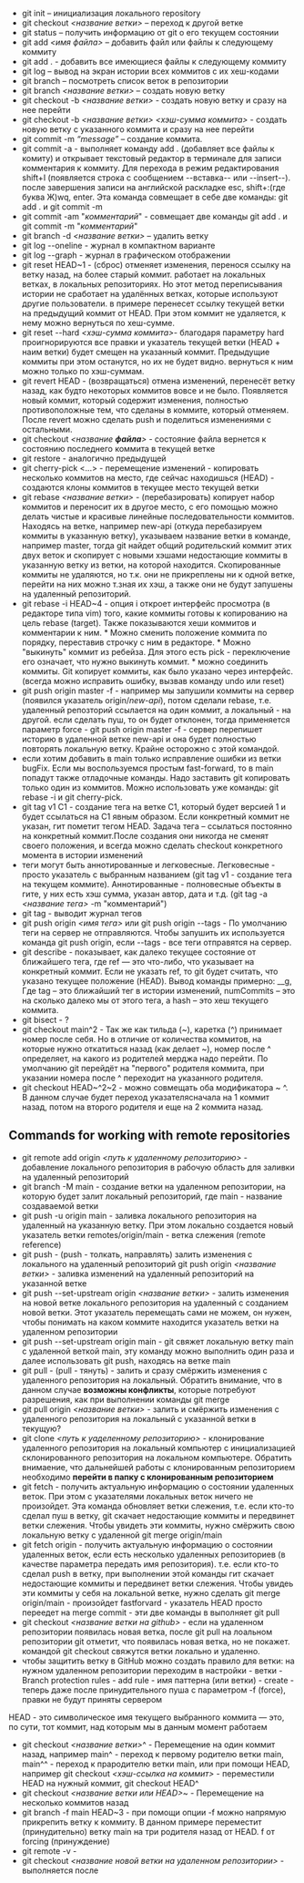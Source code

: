 * git init – инициализация локального repository
* git checkout *<название ветки>* – переход к другой ветке
* git status – получить информацию от git о его текущем состоянии
* git add *<имя файла>* – добавить файл или файлы к следующему коммиту
* git add . - добавить все имеющиеся файлы к следующему коммиту
* git log – вывод на экран истории всех коммитов с их хеш-кодами
* git branch – посмотреть список веток в репозитории
* git branch *<название ветки>* – создать новую ветку
* git checkout -b *<название ветки>* - создать новую ветку и сразу на нее перейти
* git checkout -b *<название ветки>* *<хэш-сумма коммита>* - создать новую ветку с указанного коммита и сразу на нее перейти
* git commit -m *“message”* – создание коммита.
* git commit -a - выполняет команду add . (добавляет все файлы к комиту) и открывает текстовый редактор в терминале для записи комментария к коммиту. Для перехода в режим редактирования shift+I (появляется строка с сообщением --вставка-- или --insert--). после завершения записи на английской раскладке esc, shift+:(где буква Ж)wq, enter. Эта команда совмещает в себе две команды: git add . и git commit -m
* git commit -am "*комментарий*" - совмещает две команды git add . и git commit -m "*комментарий*"
* git branch -d *<название ветки>* – удалить ветку
* git log --oneline - журнал в компактном варианте
* git log --graph - журнал в графическом отображении
* git reset HEAD~1 - (сброс) отменяет изменения, перенося ссылку на ветку назад, на более старый коммит. работает на локальных ветках, в локальных репозиториях. Но этот метод переписывания истории не сработает на удалённых ветках, которые используют другие пользователи. в примере перенесет ссылку текущей ветки на предыдущий коммит от HEAD. При этом коммит не удаляется, к нему можно вернуться по хеш-сумме.
* git reset --hard *<хэш-сумма коммита>*- благодаря параметру hard проигнорируются все правки и указатель текущей ветки (HEAD + наим ветки) будет смещен на указанный коммит. Предыдущие коммиты при этом останутся, но их не будет видно. вернуться к ним можно только по хэш-суммам.
* git revert HEAD - (возвращаться) отмена изменений, перенесёт ветку назад, как будто некоторых коммитов вовсе и не было. Появляется новый коммит, который содержит изменения, полностью противоположные тем, что сделаны в коммите, который отменяем. После revert можно сделать push и поделиться изменениями с остальными.
* git checkout *<название **файла**>* - состояние файла вернется к состоянию последнего коммита в текущей ветке
* git restore - аналогично предыдущей
* git cherry-pick <Commit1> <Commit2> <...> - перемещение изменений - копировать несколько коммитов на место, где сейчас находишься (HEAD) - создаются клоны коммитов в текущее место текущей ветки
* git rebase *<название ветки>* - (перебазировать) копирует набор коммитов и переносит их в другое место, c его помощью можно делать чистые и красивые линейные последовательности коммитов. Находясь на ветке, например new-api (откуда перебазируем коммиты в указанную ветку), указываем название ветки в команде, например master, тогда git найдет общий родительский коммит этих двух веток и скопирует с новыми хэшами недостающие коммиты в указанную ветку из ветки, на которой находится. Скопированные коммиты не удаляются, но т.к. они не прикреплены ни к одной ветке, перейти на них можно т.зная их хэш, а также они не будут запушены на удаленный репозиторий.
* git rebase -i HEAD~4 - опция i откроет интерфейс просмотра (в редакторе типа vim) того, какие коммиты готовы к копированию на цель rebase (target). Также показываются хеши коммитов и комментарии к ним. * Можно сменить положение коммита по порядку, переставив строчку с ним в редакторе. * Можно "выкинуть" коммит из ребейза. Для этого есть pick - переключение его означает, что нужно выкинуть коммит. * можно соединить коммиты. Git копирует коммиты, как было указано через интерфейс. (всегда можно исправить ошибку, вызвав команду undo или reset)
* git push origin master -f - например мы запушили коммиты на сервер (появился указатель origin/*new-api*), потом сделали rebase, т.е. удаленный репозторий ссылается на один коммит, а локальный - на другой. если сделать пуш, то он будет отклонен, тогда применяется параметр force - git push origin master -f - сервер перепишет историю в удаленной ветке new-api и она будет полностью повторять локальную ветку. Крайне осторожно с этой командой. 
* если хотим добавить в main только исправление ошибки из ветки bugFix. Если мы воспользуемся простым fast-forward, то в main попадут также отладочные команды. Надо заставить git копировать только один из коммитов. Можно использовать уже команды: git rebase -i и git cherry-pick.
* git tag v1 C1 - создание тега на ветке C1, который будет версией 1 и будет ссылаться на C1 явным образом. Если конкретный коммит не указан, гит пометит тегом HEAD. Задача тега – ссылаться постоянно на конкретный коммит.После создания они никогда не сменят своего положения, и всегда можно сделать checkout конкретного момента в истории изменений
* теги могут быть аннотированные и легковесные. Легковесные - просто указатель с выбранным названием (git tag v1 - создание тега на текущем коммите). Аннотированные - полновесные объекты в гите, у них есть хэш сумма, указан автор, дата и т.д. (git tag -a *<название тега>* -m "комментарий") 
* git tag - выводит журнал тегов
* git push origin *<имя тега>* или git push origin --tags - По умолчанию теги на сервер не отправляются. Чтобы запушить их используется команда git push origin, если --tags - все теги отправятся на сервер.
* git describe <ref> - показывает, как далеко текущее состояние от ближайшего тега, где ref — это что-либо, что указывает на конкретный коммит. Если не указать ref, то git будет считать, что указано текущее положение (HEAD). Вывод команды примерно: <tag>_<numCommits>_g<hash>, Где tag – это ближайший тег в истории изменений, numCommits – это на сколько далеко мы от этого тега, а hash – это хеш текущего коммита.
* git bisect - ?
* git checkout main^2 - Так же как тильда (~), каретка (^) принимает номер после себя. Но в отличие от количества коммитов, на которые нужно откатиться назад (как делает ~), номер после ^ определяет, на какого из родителей мерджа надо перейти. По умолчанию git перейдёт на "первого" родителя коммита, при указании номера после ^ переходит на указанного родителя.
* git checkout HEAD~^2~2 - можно совмещать оба модификатора ~ ^. В данном случае будет переход указателясначала на 1 коммит назад, потом на второго родителя и еще на 2 коммита назад.

## Commands for working with remote repositories
* git remote add origin *<путь к удаленному репозиторию>* - добавление локального репозитория в рабочую область для заливки на удаленный репозиторий 
* git branch -M main - создание ветки на удаленном репозитории, на которую будет залит локальный репозиторий, где main - название создаваемой ветки
* git push -u origin main - заливка локального репозитория на удаленный на указанную ветку. При этом локально создается новый указатель ветки remotes/origin/main - ветка слежения (remote reference)
* git push - (push - толкать, направлять) залить изменения с локального на удаленный репозиторий
git push origin *<название ветки>* - заливка изменений на удаленный репозиторий на указанной ветке
* git push --set-upstream origin *<название ветки>* - залить изменения на новой ветке локального репозитория на удаленный с созданием новой ветки. Этот указатель перемещать сами не можем, он нужен, чтобы понимать на каком коммите находится указатель ветки на удаленном репозитории
* git push --set-upstream origin main - git свяжет локальную ветку main с удаленной веткой main, эту команду можно выполнить один раза и далее использовать git push, находясь на ветке main
* git pull - (pull - тянуть) - залить и сразу смёржить изменения с удаленного репозитория на локальный. Обратить внимание, что в данном случае **возможны конфликты**, которые потребуют разрешения, как при выполнении команды git merge
* git pull origin *<название ветки>* - залить и смёржить изменения с удаленного репозитория на локальный с указанной ветки в текущую?
* git clone *<путь к уаделенному репозиторию>* - клонирование удаленного репозитория на локальный компьютер с инициализацией склонированного репозитория на локальном компьютере. Обратить внимаение, что дальнейшей работы с клонированным репозиторием необходимо **перейти в папку с клонированным репозиторием**
* git fetch - получить актуальную информацию о состоянии удаленных веток. При этом с указателями локальных веток ничего не произойдет. Эта команда обновляет ветки слежения, т.е. если кто-то сделал пуш в ветку, git скачает недостающие коммиты и передвинет ветки слежения. Чтобы увидеть эти коммиты, нужно смёржить свою локальную ветку с удаленной git merge origin/main 
* git fetch origin - получить актуальную информацию о состоянии удаленных веток, если есть несколько удаленных репозиториев (в качестве параметра передать имя репозитория). т.е. если кто-то сделал push в ветку, при выполнении этой команды гит скачает недостающие коммиты и передвинет ветки слежения. Чтобы увидеь эти коммиты у себя на локальной ветке, нужно сделать git merge origin/main - произойдет fastforvard - указатель HEAD просто переедет на merge commit - эти две команды в выполняет git pull
* git checkout *<название ветки на github>* - если на удаленном репозитории появилась новая ветка, после git pull на лоальном репозитории git отметит, что появилась новая ветка, но не покажет. командой git checkout свяжутся ветки локально и удаленно. 
* чтобы защитить ветку в GitHub можно создать правило для ветки: на нужном удаленном репозитории переходим в настройки - ветки - Branch protection rules - add rule - имя паттерна (или ветки) - create - теперь даже после принудительного пуша с параметром -f (force), правки не будут приняты сервером

HEAD - это символическое имя текущего выбранного коммита — это, по сути, тот коммит, над которым мы в данным момент работаем
* git checkout *<название ветки>*^ - Перемещение на один коммит назад, например main^ - переход к первому родителю ветки main, main^^ - переход к прародителю ветки main, или при помощи HEAD, например git checkout *<хэш-ссылка на коммит>* - переместили HEAD на нужный коммит, git checkout HEAD^
* git checkout *<название ветки или HEAD>*~*<num>* - Перемещение на несколько коммитов назад
* git branch -f main HEAD~3 - при помощи опции -f можно напрямую прикрепить ветку к коммиту. В данном примере переместит (принудительно) ветку main на три родителя назад от HEAD. f от forcing (принуждение)
* git remote -v - 
* git checkout *<название новой ветки на удаленном репозитории>* - выполняется после 

